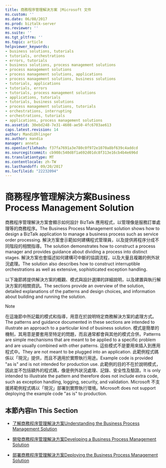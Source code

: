 ```yaml
---
title: 商務程序管理解決方案 |Microsoft 文件
ms.custom: ''
ms.date: 06/08/2017
ms.prod: biztalk-server
ms.reviewer: ''
ms.suite: ''
ms.tgt_pltfrm: ''
ms.topic: article
helpviewer_keywords:
- business solutions, tutorials
- tutorials, orchestrations
- errors, tutorials
- business solutions, process management solutions
- process management solutions
- process management solutions, applications
- process management solutions, business solutions
- tutorials, applications
- tutorials, errors
- tutorials, process management solutions
- applications, tutorials
- tutorials, business solutions
- process management solutions, tutorials
- orchestrations, interrupting
- orchestrations, tutorials
- applications, process management solutions
ms.assetid: 30ebd248-7e31-4608-ae50-4fc6703ae613
caps.latest.revision: 14
author: MandiOhlinger
ms.author: mandia
manager: anneta
ms.openlocfilehash: f37fa7691a3e780c0f972e1070a8bf639c4addcd
ms.sourcegitcommit: cb908c540d8f1a692d01dc8f313e16cb4b4e696d
ms.translationtype: MT
ms.contentlocale: zh-TW
ms.lasthandoff: 09/20/2017
ms.locfileid: "22232094"
---
```

# <a name="business-process-management-solution"></a><span data-ttu-id="ba2c6-102">商務程序管理解決方案</span><span class="sxs-lookup"><span data-stu-id="ba2c6-102">Business Process Management Solution</span></span>
<span data-ttu-id="ba2c6-103">商務程序管理解決方案會顯示如何設計 BizTalk 應用程式，以管理像是服務訂單處理等的商務程序。</span><span class="sxs-lookup"><span data-stu-id="ba2c6-103">The Business Process Management solution shows how to design a BizTalk application to manage a business process such as service order processing.</span></span> <span data-ttu-id="ba2c6-104">解決方案會示範如何建構程式管理員，以及提供將程序分成不同階段的相關指導。</span><span class="sxs-lookup"><span data-stu-id="ba2c6-104">The solution demonstrates how to construct a process manager and provides guidance about dividing a process into distinct stages.</span></span> <span data-ttu-id="ba2c6-105">解決方案也會描述如何建構可中斷的協調流程，以及大量且複雜的例外狀況處理。</span><span class="sxs-lookup"><span data-stu-id="ba2c6-105">The solution also describes how to construct interruptible orchestrations as well as extensive, sophisticated exception handling.</span></span>  
  
 <span data-ttu-id="ba2c6-106">以下幾節將提供解決方案的概觀、模式與設計選擇的詳細說明，以及建置與執行解決方案的相關資訊。</span><span class="sxs-lookup"><span data-stu-id="ba2c6-106">The sections provide an overview of the solution, detailed explanations of the patterns and design choices, and information about building and running the solution.</span></span>  
  
> [!NOTE]
>  <span data-ttu-id="ba2c6-107">在這幾節中所記載的模式和指導，用意在於說明特定商務解決方案的處理方式。</span><span class="sxs-lookup"><span data-stu-id="ba2c6-107">The patterns and guidance documented in these sections are intended to illustrate an approach to a particular kind of business solution.</span></span> <span data-ttu-id="ba2c6-108">模式是簡單的機制，其用意是要套用至特定的問題，而且通常都會與其他的模式合併。</span><span class="sxs-lookup"><span data-stu-id="ba2c6-108">Patterns are simple mechanisms that are meant to be applied to a specific problem and are usually combined with other patterns.</span></span> <span data-ttu-id="ba2c6-109">這些模式不是要用來插入到應用程式中。</span><span class="sxs-lookup"><span data-stu-id="ba2c6-109">They are not meant to be plugged into an application.</span></span> <span data-ttu-id="ba2c6-110">此範例程式碼係以「現況」提供，而且不適用於實際執行用途。</span><span class="sxs-lookup"><span data-stu-id="ba2c6-110">Example code is provided "as is" and is not intended for production use.</span></span> <span data-ttu-id="ba2c6-111">此範例的目的不在於說明模式，因此並不包括額外的程式碼，像是例外狀況處理、記錄、安全性及驗證。</span><span class="sxs-lookup"><span data-stu-id="ba2c6-111">It is only intended to illustrate the pattern and therefore does not include extra code, such as exception handling, logging, security, and validation.</span></span> <span data-ttu-id="ba2c6-112">Microsoft 不支援將範例程式碼以「現況」部署到實際執行環境。</span><span class="sxs-lookup"><span data-stu-id="ba2c6-112">Microsoft does not support deploying the example code "as is" to production.</span></span>  
  
## <a name="in-this-section"></a><span data-ttu-id="ba2c6-113">本節內容</span><span class="sxs-lookup"><span data-stu-id="ba2c6-113">In This Section</span></span>  
  
-   [<span data-ttu-id="ba2c6-114">了解商務程序管理解決方案</span><span class="sxs-lookup"><span data-stu-id="ba2c6-114">Understanding the Business Process Management Solution</span></span>](../core/understanding-the-business-process-management-solution.md)  
  
-   [<span data-ttu-id="ba2c6-115">開發商務程序管理解決方案</span><span class="sxs-lookup"><span data-stu-id="ba2c6-115">Developing a Business Process Management Solution</span></span>](../core/developing-a-business-process-management-solution.md)  
  
-   [<span data-ttu-id="ba2c6-116">部署商務程序管理解決方案</span><span class="sxs-lookup"><span data-stu-id="ba2c6-116">Deploying the Business Process Management Solution</span></span>](../core/deploying-the-business-process-management-solution.md)